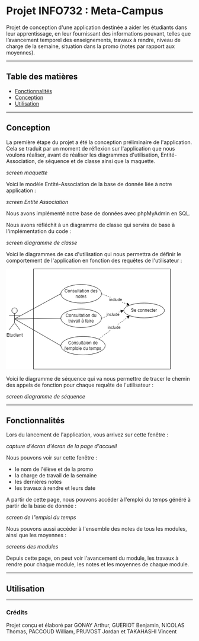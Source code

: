 # Projet INFO732 : Meta-Campus

Projet de conception d'une application destinée a aider les étudiants dans leur apprentissage, en leur fournissant des informations pouvant, telles que l’avancement temporel des enseignements, travaux à rendre, niveau de charge de la semaine, situation dans la promo (notes par rapport aux moyennes).

---
## Table des matières
- [Fonctionnalités](#fonctionnalités)
- [Conception](#conception)
- [Utilisation](#utilisation)

---
## Conception
La première étape du projet a été la conception préliminaire de l'application. Cela se traduit par un moment de réflexion sur l'application que nous voulons réaliser, avant de réaliser les diagrammes d'utilisation, Entité-Association,  de séquence et de classe ainsi que la maquette.

*screen maquette*

Voici le modèle Entité-Association de la base de donnée liée à notre application :

*screen Entité Association*

Nous avons implémenté notre base de données avec phpMyAdmin en SQL. 

Nous avons réfléchit à un diagramme de classe qui servira de base à l'implémentation du code :

*screen diagramme de classe*

Voici le diagrammes de cas d'utilisation qui nous permettra de définir le comportement de l'application en fonction des requêtes de l'utilisateur :


![Diagramme cas d'utilisation](diagramme_3_2-UseCase.drawio.png)


Voici le diagramme de séquence qui va nous permettre de tracer le chemin des appels de fonction pour chaque requête de l'utilisateur :

*screen diagramme de séquence*


---
## Fonctionnalités
Lors du lancement de l'application, vous arrivez sur cette fenêtre :

*capture d'écran d'écran de la page d'accueil*

Nous pouvons voir sur cette fenêtre :
 - le nom de l'élève et de la promo
 - la charge de travail de la semaine
 - les dernières notes
 - les travaux à rendre et leurs date

A partir de cette page, nous pouvons accéder à l'emploi du temps généré à partir de la base de donnée : 

*screen de l"emploi du temps*

Nous pouvons aussi accéder à l'ensemble des notes de tous les modules, ainsi que les moyennes :

*screens des modules*

Depuis cette page, on peut voir l'avancement du module, les travaux à rendre pour chaque module, les notes et les moyennes de chaque module.

---
## Utilisation

---
### Crédits
Projet conçu et élaboré par GONAY Arthur, GUERIOT Benjamin, NICOLAS Thomas, PACCOUD William, PRUVOST Jordan et TAKAHASHI Vincent
